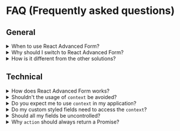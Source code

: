 # FAQ (Frequently asked questions)

## General
<details>
  <summary>When to use React Advanced Form?</summary>
  <p>Whenever you need a flexible and powerful form for your <a href="https://reactjs.org/">React</a>-based projects. There are no restrains or limitations regarding where React Advanced Form cannot be used: it's lightweight, dependency-free and scales perfectly for small and large applications.
</details>

<details>
  <summary>Why should I switch to React Advanced Form?</summary>
  <p>We have researched various form libraries to find the one which would suit our project's needs. It sounds easy, but in reality there wasn't a single library which would take care of forms gracefully, without unnecessary boilterplate, manual state management or architectural dependencies. If you want a library which "just works", without spending a week on configuring it, React Advanced Form is exactly what you need.</p>
  <p>Read more about the <a href="./docs/concept.md">motivation and thoughts</a> behind React Advanced Form and how it came to be.
</details>

<details>
  <summary>How is it different from the other solutions?</summary>
  <ul>
    <li><strong>Boilerplate-free.</strong> There are smaller and faster form libraries than React Advanced Form, but the amount of the repetitive and, frankly, unnecessary code they force you to write is abnormal. React Advanced Form handles all the essential functionality of the form by itself, giving you a pleasure and flexbility to work with the forms.</li>
    <li><strong>Essentials.</strong> React Advanced Form provides you the essential hooks and callbacks often used when crafting a form. Want to know when the submit started? Or, if it has failed? Want your UI to react correspondingly? No need to keep that information in state, you can access the internal hooks of the <code>Form</code> and know it <i>precisely</i>. You are not the one to handle the form functionality, the form library should.</li>
    <li><strong>Intuitive.</strong> You place the <code>Form</code> component, define the fields you need and it works. No obscure fields definition somewhere else, no strange handlers you need to write, no tons of documentation to read. Forms are meant to be simple to use.</li>
  </ul>
</details>

## Technical
<details>
  <summary>How does React Advanced Form works?</summary>
  <p>It efficiently manages the state of the fields using Immutable instances, providing you various callback methods. A proper relationship between the form and the field components is achieved by using the <a href="https://reactjs.org/docs/context.html">context</a>.</p>
</details>

<details>
  <summary>Shouldn't the usage of <code>context</code> be avoided?</summary>
  <p>Yes and no.</p>
  <p>Context isn't something you would want to use in your applications by yourself, since it behaves differently from what you would expect, and doesn't contribute much to the overall patterns of React. However, some libraries do rely on it (Redux, Apollo), and it's fine until you <a href="https://medium.com/react-ecosystem/how-to-handle-react-context-a7592dfdcbc">do it properly</a>.</p>
</details>

<details>
  <summary>Do you expect me to use <code>context</code> in my application?</summary>
  <p>No, never use context in your applications.</p>
  <p>React Advanced Form handles context safely, providing you all the necessary hooks and callbacks so you don't need to do anything with the context at all.</p>
</details>

<details>
  <summary>Do my custom styled fields need to access the <code>context</code>?</summary>
  <p>No, never use context in your applications.</p>
  <p>You need not to access any context in order to implement beautiful custom fields. Use a native <code>connectField</code> decorator to get all the necessary props of the field you are about to style. Read more about <a href="./docs/custom-styling.md">custom styling</a>.</p>
</details>

<details>
  <summary>Should all my fields be uncontrolled?</summary>
  <p><i>You</i> are in charge of what is controlled and what is not. By default, React Advanced Form will handle all state changes behind the scenes, since in most scenarios controlling the fields by yourself is an overkill. You are being provided plenty of hooks and methods to make your impementation lighter, and strive towards <i>stateless</i> forms.</p>
  <p>However, in case you need to control the fields, you can always do so by providing the <code>value</code> and <code>onChange</code> props to the fields. This will make them controllable by you, and React Advanced Form will no longer be in charge of updating their value. You would still benefit from all the features of React Advanced Form in this case.</p>
</details>

<details>
  <summary>Why <code>action</code> should always return a Promise?</summary>
  <p>Forms are used to request the data from a user in a pleasant way, and transform/translate it afterward. It's rare you would use a form for something different. Considering that, React Advanced Form is specifically designed to handle asynchronous nature of data transition during the workflow with the form. This also gives you a granular control over how your request is being handled, so you can change the UI respectively. Read more about <a href="./docs/submit.md#callback-methods">submit callback methods</a>.</p>
  <p>However, React Advanced Form never enforces you to handle things in one way only. You can use it without any  <code>action</code> specified at all, <a href="./docs/submit.md#manual-submit">handling the submit manually</a>. You still benefit from all the features of React Advanced Form in this case.</p>
</details>
